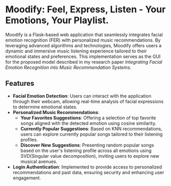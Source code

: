 # Moodify: Feel, Express, Listen - Your Emotions, Your Playlist.


Moodify is a Flask-based web application that seamlessly integrates facial emotion recognition (FER) with personalized music recommendations. By leveraging advanced algorithms and technologies, Moodify offers users a dynamic and immersive music listening experience tailored to their emotional states and preferences. This implementation serves as the GUI for the proposed model described in my research paper *Integrating Facial Emotion Recognition into Music Recommendation Systems*.

## Features

- **Facial Emotion Detection**: Users can interact with the application through their webcam, allowing real-time analysis of facial expressions to determine emotional states.
- **Personalized Music Recommendations**:
  - **Your Favorites Suggestions**: Offering a selection of top favorite songs aligned with the detected emotion using cosine similarity.
  - **Currently Popular Suggestions**: Based on KNN recommendations, users can explore currently popular songs tailored to their listening profiles.
  - **Discover New Suggestions**: Presenting random popular songs based on the user's listening profile across all emotions using SVD(Singular value decomposition), inviting users to explore new musical avenues.
- **Login Authentication**: Implemented to provide access to personalized recommendations and past data, ensuring security and enhancing user engagement.
